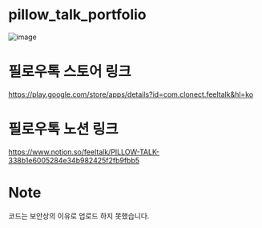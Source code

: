 # pillow_talk_portfolio
![image](https://user-images.githubusercontent.com/53941701/232287870-f8870da9-6df2-458b-b70f-ae9f3f2d242b.png)


# 필로우톡 스토어 링크
https://play.google.com/store/apps/details?id=com.clonect.feeltalk&hl=ko

# 필로우톡 노션 링크
https://www.notion.so/feeltalk/PILLOW-TALK-338b1e6005284e34b982425f2fb9fbb5
# Note
코드는 보안상의 이유로 업로드 하지 못했습니다.

